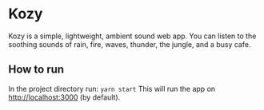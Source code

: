 # Kozy

Kozy is a simple, lightweight, ambient sound web app. You can listen to the soothing sounds of rain, fire, waves, thunder, the jungle, and a busy cafe.

## How to run

In the project directory run: `yarn start`
This will run the app on [http://localhost:3000](http://localhost:3000) (by default).
